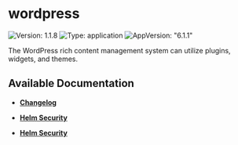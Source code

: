 # wordpress

![Version: 1.1.8](https://img.shields.io/badge/Version-1.1.8-informational?style=flat-square) ![Type: application](https://img.shields.io/badge/Type-application-informational?style=flat-square) ![AppVersion: "6.1.1"](https://img.shields.io/badge/AppVersion-"6.1.1"-informational?style=flat-square)

The WordPress rich content management system can utilize plugins, widgets, and themes.

## Available Documentation

- [**Changelog**](CHANGELOG)

- [**Helm Security**](container-security)

- [**Helm Security**](helm-security)

